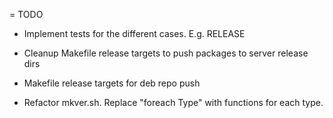= TODO

* Implement tests for the different cases. E.g. RELEASE

* Cleanup Makefile release targets to push packages to server release dirs

* Makefile release targets for deb repo push

* Refactor mkver.sh. Replace "foreach Type" with functions for each type.
